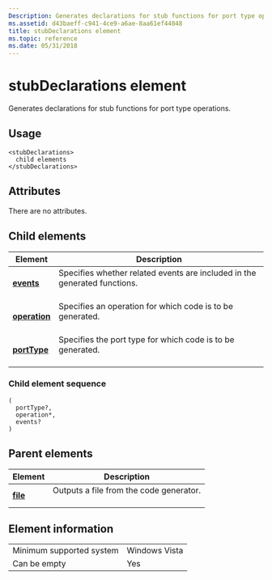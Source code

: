 ```yaml
---
Description: Generates declarations for stub functions for port type operations.
ms.assetid: d43baeff-c941-4ce9-a6ae-8aa61ef44048
title: stubDeclarations element
ms.topic: reference
ms.date: 05/31/2018
---
```


# stubDeclarations element

Generates declarations for stub functions for port type operations.

## Usage

``` syntax
<stubDeclarations>
  child elements
</stubDeclarations>
```

## Attributes

There are no attributes.

## Child elements



| Element                                   | Description                                                                                      |
|-------------------------------------------|--------------------------------------------------------------------------------------------------|
| [**events**](events.md)<br/>       | Specifies whether related events are included in the generated functions.<br/> <br/> |
| [**operation**](operation.md)<br/> | Specifies an operation for which code is to be generated.<br/> <br/>                 |
| [**portType**](porttype.md)<br/>   | Specifies the port type for which code is to be generated.<br/> <br/>                |



### Child element sequence

``` syntax
(
  portType?, 
  operation*, 
  events?
)
```

## Parent elements



| Element                         | Description                                                    |
|---------------------------------|----------------------------------------------------------------|
| [**file**](file.md)<br/> | Outputs a file from the code generator.<br/> <br/> |



## Element information



|                                     |               |
|-------------------------------------|---------------|
| Minimum supported system<br/> | Windows Vista |
| Can be empty                        | Yes           |



 

 




